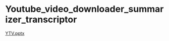 # Youtube_video_downloader_summarizer_transcriptor
[YTV.pptx](https://github.com/HarshKasliwal/Youtube_video_downloader_summarizer_transcriptor/files/10466879/YTV.pptx)

